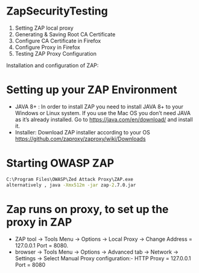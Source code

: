 # ZapSecurityTesting

1. Setting ZAP local proxy
2. Generating & Saving Root CA Certificate
3. Configure CA Certificate in Firefox
4. Configure Proxy in Firefox
4. Testing ZAP Proxy Configuration



Installation and configuration of ZAP:
# Setting up your ZAP Environment
* JAVA 8+ : In order to install ZAP you need to install JAVA 8+ to your Windows or Linux system. If you use the Mac OS you don’t need JAVA as it’s already installed. Go to https://java.com/en/download/ and install it.
* Installer: Download ZAP installer according to your OS 
https://github.com/zaproxy/zaproxy/wiki/Downloads


# Starting OWASP ZAP
```bat
C:\Program Files\OWASP\Zed Attack Proxy\ZAP.exe
alternatively , java -Xmx512m -jar zap-2.7.0.jar
```

# Zap runs on proxy, to set up the proxy in ZAP
* ZAP tool -> Tools Menu -> Options -> Local Proxy -> Change Address = 127.0.0.1 Port = 8080.
* browser -> Tools Menu -> Options -> Advanced tab -> Network -> Settings -> Select Manual Proxy configuration:- HTTP Proxy = 127.0.0.1 Port = 8080


